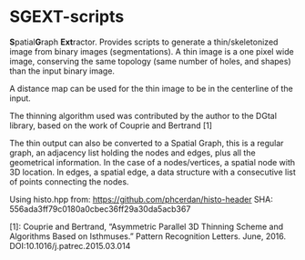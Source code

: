 # SGEXT-scripts

**S**patial**G**raph **Ext**ractor.
Provides scripts to generate a thin/skeletonized image from binary images (segmentations).
A thin image is a one pixel wide image, conserving the same topology (same number of holes, and shapes) than the input binary image.

A distance map can be used for the thin image to be in the centerline of the input.

The thinning algorithm used was contributed by the author to the DGtal library, based on the work of Couprie and Bertrand [1]

The thin output can also be converted to a Spatial Graph, this is a regular graph, an adjacency list holding the nodes and edges, plus all the geometrical information. In the case of a nodes/vertices, a spatial node with 3D location. In edges, a spatial edge, a data structure with a consecutive list of points connecting the nodes.
 
Using histo.hpp from: https://github.com/phcerdan/histo-header
SHA: 556ada3ff79c0180a0cbec36ff29a30da5acb367


[1]: Couprie and Bertrand, “Asymmetric Parallel 3D Thinning Scheme and Algorithms Based on Isthmuses.” Pattern Recognition Letters. June,  2016. DOI:10.1016/j.patrec.2015.03.014
